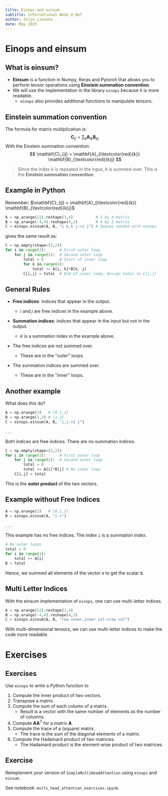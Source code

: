 ```yaml
---
title: Einops and einsum
subtitle: International Week @ Hof
author: Stijn Lievens
date: May 2025
---
```


# Einops and einsum

## What is einsum?

- **Einsum** is a function in Numpy, Keras and Pytorch that allows you to perform tensor operations using **Einstein summation convention**.
- We will use the implementation in the library `einops` because it is more readable.
  - `einops` also provides additional functions to manipulate tensors.

## Einstein summation convention

The formula for matrix multiplication is:
$$
\mathbf{C}_{ij} = \sum_{k} \mathbf{A}_{ik} \mathbf{B}_{kj}
$$
With the Einstein summation convention:
$$
\mathbf{C}_{ij} = \mathbf{A}_{i\textcolor{red}{k}} \mathbf{B}_{\textcolor{red}{k}j}
$$

> Since the index $k$ is repeated in the input, it is summed over. This is the **Einstein summation convention**.

## Example in Python

Remember: $\mathbf{C}_{ij} = \mathbf{A}_{i\textcolor{red}{k}} \mathbf{B}_{\textcolor{red}{k}j}$

```python
A = np.arange(12).reshape(3,4)          # 3 by 4 matrix
B = np.arange(-4,4).reshape(4,2)        # 4 by 2 matrix
C = einops.einsum(A, B, "i k,k j->i j") # Spaces needed with einops
```
gives the same result as:
```python
C = np.empty(shape=(3,2))
for i in range(3):      # First outer loop
    for j in range(2):  # Second outer loop
        total = 0       # Start of inner loop
        for k in range(4):  
            total += A[i, k]*B[k, j]
        C[i,j] = total  # End of inner loop. Assign total to C[i,j]
```        

## General Rules

- **Free indices**: indices that appear in the output.
  - $i$ and $j$ are free indices in the example above.
- **Summation indices**: indices that appear in the input but not in the output.
  - $k$ is a summation index in the example above.

- The free indices are not summed over. 
  - These are in the "outer" loops.
- The summation indices are summed over. 
  - These are in the "inner" loops.

## Another example

What does this do?
```python
A = np.arange(3)   # [0,1,2]
B = np.arange(1,3) # [1,2]
C = einops.einsum(A, B, "i,j->i j")
```

. . .

Both indices are free indices.  There are no summation indices.
```python	
C = np.empty(shape=(3,2))
for i in range(3):      # First outer loop
    for j in range(2):  # Second outer loop
        total = 0
        total += A[i]*B[j] # No inner loop
    C[i,j] = total
```
This is the **outer product** of the two vectors.

## Example without Free Indices

```python
A = np.arange(3)   # [0,1,2]
B = einops.einsum(A, "i->")
```

. . .

This example has no free indices. The index `i` is a summation index.
```python
# No outer loops
total = 0
for i in range(3):  
    total += A[i]
B = total
```
Hence, we summed all elements of the vector `A` to get the scalar `B`.

## Multi Letter Indices

With the einsum implementation of `einops`, one can use multi-letter indices.
```python
A = np.arange(12).reshape(3,4)
B = np.arange(-4,4).reshape(4,2)
C = einops.einsum(A, B, "row inner,inner col->row col")
```  
With multi-dimensional tensors, we can use multi-letter indices to make the code more readable.

# Exercises

## Exercises

Use `einops` to write a Python function to

1. Compute the inner product of two vectors.
2. Transpose a matrix.
3. Compute the sum of each column of a matrix.
   - Result is a vector with the same number of elements as the number of columns.
4. Compute $\mathbf{A}\mathbf{A}^T$ for a matrix $\mathbf{A}$.
5. Compute the trace of a (square) matrix.
    - The trace is the sum of the diagonal elements of a matrix.
6. Compute the Hadamard product of two matrices.
   - The Hadamard product is the element-wise product of two matrices.
  
## Exercise

Reimplement your version of `SimpleMultiHeadAttention` using `einops` and `einsum`.

See notebook:  `multi_head_attention_exercises.ipynb`.